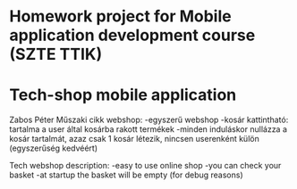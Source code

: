 # Homework project for Mobile application development course (SZTE TTIK)
# Tech-shop mobile application

Zabos Péter
Műszaki cikk webshop:
-egyszerű webshop
-kosár kattintható: tartalma a user által kosárba rakott termékek
-minden induláskor nullázza a kosár tartalmát, azaz csak 1 kosár létezik,
 nincsen userenként külön (egyszerűség kedvéért)

 Tech webshop description:
 -easy to use online shop
 -you can check your basket
 -at startup the basket will be empty (for debug reasons)
